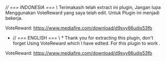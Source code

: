 *// === INDONESIA === \\*
Terimakasih telah extract ini plugin, Jangan lupa
Menggunakan VoteReward yang saya telah edit.
Untuk Plugin ini menjadi bekerja.

VoteReward: 
https://www.mediafire.com/download/d9syy66udis53fb


* // === ENGLISH === \\ *
Thank you for extracting this plugin, don't forget
Using VoteReward which I have edited.
For this plugin to work .

VoteReward: 
https://www.mediafire.com/download/d9syy66udis53fb